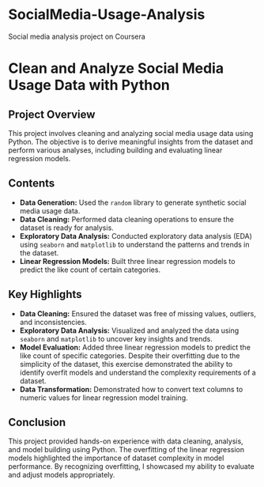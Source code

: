 # SocialMedia-Usage-Analysis
Social media analysis project on Coursera

# Clean and Analyze Social Media Usage Data with Python

## Project Overview

This project involves cleaning and analyzing social media usage data using Python. The objective is to derive meaningful insights from the dataset and perform various analyses, including building and evaluating linear regression models.

## Contents

- **Data Generation:** Used the `random` library to generate synthetic social media usage data.
- **Data Cleaning:** Performed data cleaning operations to ensure the dataset is ready for analysis.
- **Exploratory Data Analysis:** Conducted exploratory data analysis (EDA) using `seaborn` and `matplotlib` to understand the patterns and trends in the dataset.
- **Linear Regression Models:** Built three linear regression models to predict the like count of certain categories.

## Key Highlights

- **Data Cleaning:** Ensured the dataset was free of missing values, outliers, and inconsistencies.
- **Exploratory Data Analysis:** Visualized and analyzed the data using `seaborn` and `matplotlib` to uncover key insights and trends.
- **Model Evaluation:** Added three linear regression models to predict the like count of specific categories. Despite their overfitting due to the simplicity of the dataset, this exercise demonstrated the ability to identify overfit models and understand the complexity requirements of a dataset.
- **Data Transformation:** Demonstrated how to convert text columns to numeric values for linear regression model training.

## Conclusion

This project provided hands-on experience with data cleaning, analysis, and model building using Python. The overfitting of the linear regression models highlighted the importance of dataset complexity in model performance. By recognizing overfitting, I showcased my ability to evaluate and adjust models appropriately.
